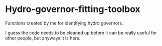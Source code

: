 # Hydro-governor-fitting-toolbox
Functions created by me for identifying hydro governors. 

I guess the code needs to be cleaned up before it can be really useful for other people, but anyways it is here.
